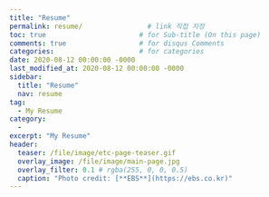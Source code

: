 ```yaml
---
title: "Resume"
permalink: resume/                # link 직접 지정
toc: true                       # for Sub-title (On this page)
comments: true                  # for disqus Comments
categories:                     # for categories
date: 2020-08-12 00:00:00 -0000
last_modified_at: 2020-08-12 00:00:00 -0000
sidebar:
  title: "Resume"
  nav: resume
tag:
  - My Resume
category:
  - 
excerpt: "My Resume"
header:
  teaser: /file/image/etc-page-teaser.gif
  overlay_image: /file/image/main-page.jpg
  overlay_filter: 0.1 # rgba(255, 0, 0, 0.5)
  caption: "Photo credit: [**EBS**](https://ebs.co.kr)"
---
```



